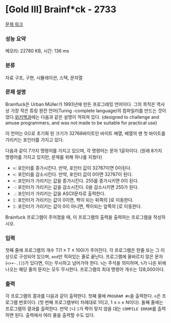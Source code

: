 # [Gold III] Brainf*ck - 2733 

[문제 링크](https://www.acmicpc.net/problem/2733) 

### 성능 요약

메모리: 22780 KB, 시간: 136 ms

### 분류

자료 구조, 구현, 시뮬레이션, 스택, 문자열

### 문제 설명

<p>Brainfuck은 Urban Müller가 1993년에 만든 프로그래밍 언어이다. 그의 목적은 역사상 가장 작은 튜링 완전 언어(Turing -complete language)의 컴파일러를 만드는 것이었다.<a href="https://en.wikipedia.org/wiki/Brainfuck">위키백과</a>에는 다음과 같은 설명이 적혀져 있다. (designed to challenge and amuse programmers, and was not made to be suitable for practical use)</p>

<p>이 언어는 0으로 초기화 된 크기가 32768바이트인 바이트 배열, 배열의 맨 첫 바이트를 가리키는 포인터를 가지고 있다.</p>

<p>다음과 같이 7가지 명령어를 가지고 있으며, 각 명령어는 문자 1글자이다. (원래 8가지 명령어를 가지고 있지만, 문제를 위해 하나를 지웠다)</p>

<ul>
	<li><code>></code>: 포인터를 증가시킨다. 만약, 포인터 값이 32767이면 0이된다.</li>
	<li><code><</code>: 포인터를 감소시킨다. 만약, 포인터 값이 0이면 32767이 된다.</li>
	<li><code>+</code>: 포인터가 가리키는 값을 증가시킨다. 255를 증가시키면 0이 된다.</li>
	<li><code>-</code>: 포인터가 가리키는 값을 감소시킨다. 0을 감소시키면 255가 된다.</li>
	<li><code>.</code>: 포인터가 가리키는 값을 ASCII문자로 출력한다.</li>
	<li><code>[</code>: 포인터가 가리키는 값이 0이면, 짝이 되는 뒤쪽의 ]로 이동한다.</li>
	<li><code>]</code>: 포인터가 가리키는 값이 0이 아니면, 짝이되는 앞쪽의 [로 이동한다.</li>
</ul>

<p>Brainfuck 프로그램이 주어졌을 때, 이 프로그램의 출력을 출력하는 프로그램을 작성하시오.</p>

### 입력 

 <p>첫째 줄에 프로그램의 개수 T(1 ≤ T ≤ 100)가 주어진다. 각 프로그램은 한줄 또는 그 이상으로 구성되어 있으며, <code>end</code>만 적혀있는 줄로 끝난다. 프로그램에 올바르지 않은 문자 (<code><>+-.[]</code>)가 있다면, 이는 무시하고 넘어가야 한다. <code>%</code>는 주석을 의미하며, <code>%</code>가 나온 뒤에 나오는 해당 줄의 문자는 모두 무시한다. 프로그램의 최대 명령어 개수는 128,000이다.</p>

### 출력 

 <p>각 프로그램의 결과를 다음과 같이 출력한다. 첫째 줄에 <code>PROGRAM #n</code>을 출력한다. <code>n</code>은 프로그램 번호이다. (첫 번째 프로그램부터 차례대로 1이고, 1 ≤ <code>n</code> ≤ N이다). 둘째 줄에는 프로그램의 결과를 출력한다. 만약 <code>[</code>나 <code>]</code>가 짝이 맞지 않을 대는 <code>COMPILE ERROR</code>를 출력하면 된다. 출력에서 여러 줄을 출력할 수도 있다.</p>

